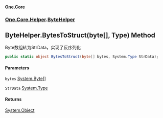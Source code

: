 #### [One.Core](index.md 'index')
### [One.Core.Helper](One_Core_Helper.md 'One.Core.Helper').[ByteHelper](One_Core_Helper_ByteHelper.md 'One.Core.Helper.ByteHelper')
## ByteHelper.BytesToStruct(byte[], Type) Method
Byte数组转为StrData，实现了反序列化  
```csharp
public static object BytesToStruct(byte[] bytes, System.Type StrData);
```
#### Parameters
<a name='One_Core_Helper_ByteHelper_BytesToStruct(byte___System_Type)_bytes'></a>
`bytes` [System.Byte](https://docs.microsoft.com/en-us/dotnet/api/System.Byte 'System.Byte')[[]](https://docs.microsoft.com/en-us/dotnet/api/System.Array 'System.Array')  
  
<a name='One_Core_Helper_ByteHelper_BytesToStruct(byte___System_Type)_StrData'></a>
`StrData` [System.Type](https://docs.microsoft.com/en-us/dotnet/api/System.Type 'System.Type')  
  
#### Returns
[System.Object](https://docs.microsoft.com/en-us/dotnet/api/System.Object 'System.Object')  
